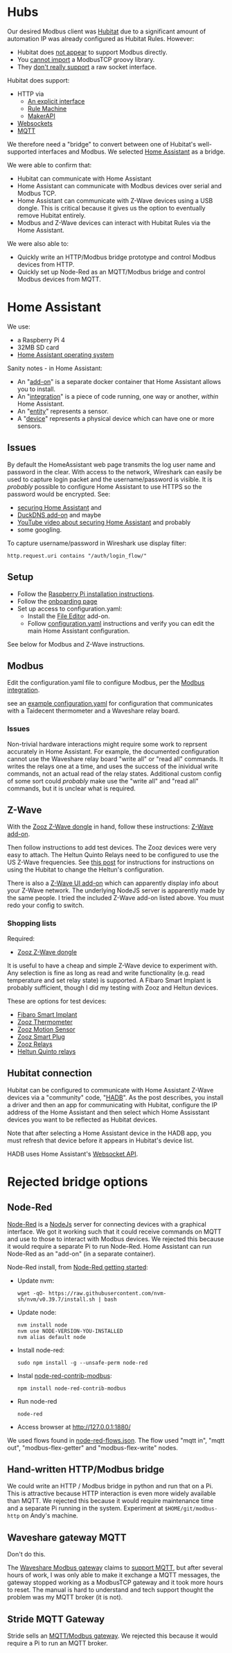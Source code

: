 # Hubs

Our desired Modbus client was [Hubitat] due to a significant amount of
automation IP was already configured as Hubitat Rules. However: 
* Hubitat does [not appear] to support Modbus directly. 
* You [cannot import] a ModbusTCP groovy library.
* They [don't really support] a raw socket interface.

Hubitat does support:
* HTTP via
  * [An explicit interface]
  * [Rule Machine]
  * [MakerAPI]
* [Websockets]
* [MQTT]

We therefore need a "bridge" to convert between one of Hubitat's well-supported
interfaces and Modbus. We selected [Home Assistant] as a bridge.

We were able to confirm that:
* Hubitat can communicate with Home Assistant
* Home Assistant can communicate with Modbus devices over serial and Modbus TCP.
* Home Assistant can communicate with Z-Wave devices using a USB dongle. This is
  critical because it gives us the option to eventually remove Hubitat entirely.
* Modbus and Z-Wave devices can interact with Hubitat Rules via the Home 
  Assistant.

We were also able to:
* Quickly write an HTTP/Modbus bridge prototype and control Modbus devices from 
  HTTP. 
* Quickly set up Node-Red as an MQTT/Modbus bridge and control Modbus devices
  from MQTT.

# Home Assistant

We use:
* a Raspberry Pi 4 
* 32MB SD card
* [Home Assistant operating system]

Sanity notes - in Home Assistant:
* An "[add-on]" is a separate docker container that Home Assistant allows you to
  install. 
* An "[integration]" is a piece of code running, one way or another, *within*
  Home Assistant.
* An "[entity]" represents a sensor.
* A "[device]" represents a physical device which can have one or more sensors.

## Issues

By default the HomeAssistant web page transmits the log user name and password
in the clear. With access to the network, Wireshark can easily be used to capture
login packet and the username/password is visible. It is *probably* possible to
configure Home Assistant to use HTTPS so the password would be encrypted. See:
* [securing Home Assistant] and
* [DuckDNS add-on] and maybe
* [YouTube video about securing Home Assistant] and probably
* some googling. 

To capture username/password in Wireshark use display filter: 
  
    http.request.uri contains "/auth/login_flow/"

## Setup

* Follow the [Raspberry Pi installation instructions].   
* Follow the [onboarding page]
* Set up access to configuration.yaml: 
  * Install the [File Editor] add-on.
  * Follow [configuration.yaml] instructions and verify you can edit the main
    Home Assistant configuration.

See below for Modbus and Z-Wave instructions.

## Modbus
Edit the configuration.yaml file to configure Modbus, per the
[Modbus integration].

see an [example configuration.yaml](./configuration.yaml) for configuration that
communicates with a Taidecent thermometer and a Waveshare relay board.

### Issues
Non-trivial hardware interactions might require some work to reprsent accurately
in Home Assistant. For example, the documented configuration cannot use the
Waveshare relay board "write all" or "read all" commands. It writes the relays
one at a time, and uses the success of the inividual write commands, not an
actual read of the relay states. Additional custom config of some sort could
*probably* make use the "write all" and "read all" commands, but it is unclear
what is required.

## Z-Wave
With the [Zooz Z-Wave dongle] in hand, follow these instructions: [Z-Wave add-on].

Then follow instructions to add test devices. The Zooz devices were very easy to
attach. The Heltun Quinto Relays need to be configured to use the US Z-Wave
frequencies. See [this post] for instructions for instructions on using the 
Hubitat to change the Heltun's configuration.

There is also a [Z-Wave UI add-on] which can apparently display info about your
Z-Wave network. The underlying NodeJS server is apparently made by the same
people. I tried the included Z-Wave add-on listed above. You must redo your
config to switch.

### Shopping lists

Required:
* [Zooz Z-Wave dongle]

It is useful to have a cheap and simple Z-Wave device to experiment with. Any
selection is fine as long as read and write functionality (e.g. read temperature
and set relay state) is supported. A Fibaro Smart Implant is probably
sufficient, though I did my testing with Zooz and Heltun devices. 

These are options for test devices:
* [Fibaro Smart Implant]
* [Zooz Thermometer]
* [Zooz Motion Sensor]
* [Zooz Smart Plug]
* [Zooz Relays]
* [Heltun Quinto relays]

## Hubitat connection

Hubitat can be configured to communicate with Home Assistant Z-Wave devices via
a "community" code, "[HADB]". As the post describes, you install a driver and
then an app for communicating with Hubitat, configure the IP address of the
Home Assistant and then select which Home Assisstant devices you want to be
reflected as Hubitat devices. 

Note that after selecting a Home Assistant device in the HADB app, you must
refresh that device before it appears in Hubitat's device list. 

HADB uses Home Assistant's [Websocket API].

# Rejected bridge options 

## Node-Red
[Node-Red] is a [NodeJs] server for connecting devices with a graphical
interface. We got it working such that it could receive commands on MQTT and
use to those to interact with Modbus devices. We rejected this because it would
require a separate Pi to run Node-Red. Home Assistant can run Node-Red as an 
"add-on" (in a separate container). 

Node-Red install, from [Node-Red getting started]:

* Update nvm:

      wget -qO- https://raw.githubusercontent.com/nvm-sh/nvm/v0.39.7/install.sh | bash
    
* Update node: 

      nvm install node
      nvm use NODE-VERSION-YOU-INSTALLED
      nvm alias default node

* Install node-red:
    
      sudo npm install -g --unsafe-perm node-red

* Instal [node-red-contrib-modbus]:
     
      npm install node-red-contrib-modbus

* Run node-red
  
      node-red
     
* Access browser at http://127.0.0.1:1880/

We used flows found in [node-red-flows.json](./node-red-flows.json). The flow
used "mqtt in", "mqtt out", "modbus-flex-getter" and "modbus-flex-write" nodes.

## Hand-written HTTP/Modbus bridge
We could write an HTTP / Modbus bridge in python and run that on a Pi. This is
attractive because HTTP interaction is even more widely available than MQTT. We
rejected this because it would require maintenance time and a separate Pi
running in the system. Experiment at `$HOME/git/modbus-http` on Andy's machine.

##  Waveshare gateway MQTT

Don't do this.

The [Waveshare Modbus gateway] claims to [support MQTT], but after several hours
of work, I was only able to make it exchange a MQTT messages, the gateway
stopped working as a ModbusTCP gateway and it took more hours to reset. The
manual is hard to understand and tech support thought the problem was my MQTT
broker (it is not).

## Stride MQTT Gateway
Stride sells an [MQTT/Modbus gateway]. We rejected this because it would require
a Pi to run an MQTT broker.

[links]: .

[Home Assistant stuff]: .
[Home Assistant]: https://www.home-assistant.io/installation/ 
[Home Assistant Modbus]: https://www.home-assistant.io/integrations/modbus/
[Raspberry Pi installation instructions]: https://www.home-assistant.io/installation/raspberryp
[onboarding page]: https://www.home-assistant.io/getting-started/onboarding/
[Home Assistant operating system]: https://www.home-assistant.io/blog/2017/07/25/introducing-hassio/
[integration]: https://www.home-assistant.io/integrations/
[MQTT broker add-on]: https://www.home-assistant.io/integrations/mqtt/
[add-on]: https://www.home-assistant.io/addons/
[Modbus integration]: https://www.home-assistant.io/integrations/modbus/
[configuration.yaml]: https://www.home-assistant.io/docs/configuration/
[File Editor]: https://www.home-assistant.io/common-tasks/os/#installing-and-using-the-file-editor-add-on
[entity]: https://www.home-assistant.io/getting-started/concepts-terminology/#entities
[device]: https://www.home-assistant.io/getting-started/concepts-terminology/#devices
[securing Home Assistant]: https://www.home-assistant.io/docs/configuration/securing/
[DuckDNS add-on]: https://www.home-assistant.io/integrations/duckdns/
[YouTube video about securing Home Assistant]: https://www.youtube.com/watch?v=EQEpue7GhdI
[Websocket API]: https://developers.home-assistant.io/docs/api/websocket/

[Z-Wave]: . 
[Z-Wave add-on]: https://www.home-assistant.io/integrations/zwave_js/
[Z-Wave UI add-on]: https://github.com/hassio-addons/addon-zwave-js-ui
[Zooz Z-Wave dongle]: https://www.amazon.com/Z-Wave-ZST39-Assistant-HomeSeer-Software/dp/B0BW171KP3
[Zooz Thermometer]: https://www.thesmartesthouse.com/products/zooz-z-wave-plus-700-series-xs-temperature-humidity-sensor-zse44
[Zooz Motion Sensor]: https://www.thesmartesthouse.com/products/zooz-z-wave-plus-motion-sensor-zse18-with-magnetic-base-battery-or-usb-power 
[Zooz Smart Plug]: https://www.thesmartesthouse.com/collections/zooz/products/zooz-700-series-z-wave-plus-smart-plug-zen04
[Zooz Relays]:vhttps://www.thesmartesthouse.com/products/zooz-z-wave-plus-700-series-universal-relay-zen17-with-2-no-nc-relays-20a-10a 
[Heltun Quinto relays]: https://smartsd.ch/relay-switch-quinto-5x5a-heltun-he-rs01/
[Fibaro Smart Implant]: https://www.amazon.com/FGBS-222-US-Implant-Universal-Required/dp/B07NDRCTJK/ref=sr_1_1?crid=545LHMSORHDL&dib=eyJ2IjoiMSJ9.o-_UOsPBQCx0NH75hDGl1DIfsRm7_PzmbsCDwzlZZYnIeGbFsnWOfZPoXQpUBFKzrPBFjIdwobWParZ86bzOxvvfKVm8e7cw9ygQbmRFnwOk3yOLWyqZqxg7UDhktPa-2FVtacwN_USo7whaHw21OuZ-rnaxjHGJBXQNY86MIHoFRJ8xUjq8iruDx3bt3vXv5ND5aZbDydGRpZlFqaLFTMSaW5aJnZYJYKarQrAOsWBBon5V-GT0rJQSvTECsKXDYywQLNqR97ZIjo8LhGsup6J5RUgzvq0_L4tvxC3Nav8.MICrIdSIatFOOi9Dko0POi3JgIcztlujunLW9OzZcR4&dib_tag=se&keywords=fibaro+smart+implant&qid=1722630324&sprefix=fibaro+smart%2Caps%2C96&sr=8-1
[this post]: https://community.hubitat.com/t/heltun-z-wave-quinto-relay-he-rs01/117749/6

[Hubitat stuff]: .
[Hubitat]: https://hubitat.com/products?region=280262836267
[Hubitat documentation]: https://docs2.hubitat.com/en/home
[MakerAPI]: https://docs2.hubitat.com/en/apps/maker-api
[An explicit interface]: https://docs2.hubitat.com/en/developer/driver/building-a-lan-driver
[not appear]: https://community.hubitat.com/t/modbus-driver-for-hubitat/20126/3
[cannot import]: https://docs2.hubitat.com/en/developer/allowed-imports
[don't really support]: https://docs2.hubitat.com/en/developer/interfaces/raw-socket-interface
[Websockets]: https://docs2.hubitat.com/en/developer/interfaces/websocket-interface
[Rule Machine]: https://docs2.hubitat.com/en/apps/rule-machine/rule-5-1
[MQTT]: https://docs2.hubitat.com/en/developer/interfaces/mqtt-interface
[HADB]: https://community.hubitat.com/t/release-home-assistant-device-bridge-hadb/67109
[HADB App]: https://raw.githubusercontent.com/ymerj/HE-HA-control/main/haDeviceBridgeConfiguration.groovy
[HADB Driver]: https://raw.githubusercontent.com/ymerj/HE-HA-control/main/HA%20parent.groovy

[misc]: .
[pymodbus]: https://pymodbus.readthedocs.io/en/latest/source/simulator.html

[waveshare gateway]: .
[Waveshare Eth/RS485]: https://www.waveshare.com/wiki/RS485_TO_ETH_(B)
[Waveshare Modbus gateway]: https://www.waveshare.com/wiki/RS485_TO_ETH_(B)
[support MQTT]: https://files.waveshare.com/upload/a/a6/EN-RS485-TO-ETH-B-MQTT-and-json-user-manual2.pdf
[Waveshare Eth/RS485 POE]: https://www.waveshare.com/wiki/RS485_TO_POE_ETH_(B)
[Rod McBain]: https://www.youtube.com/watch?v=Xuj2YFZ5zME&t=413s
[Waveshare Eth/RS485 on Amazon]: https://www.amazon.com/gp/aw/d/B0BGBQJH21/?_encoding=UTF8&pd_rd_plhdr=t&aaxitk=775308fcdd401f801a872fdc2dbde0aa&hsa_cr_id=0&qid=1717868677&sr=1-2-9e67e56a-6f64-441f-a281-df67fc737124&ref_=sbx_be_s_sparkle_sccd_asin_1_img&pd_rd_w=opBhC&content-id=amzn1.sym.417820b0-80f2-4084-adb3-fb612550f30b%3Aamzn1.sym.417820b0-80f2-4084-adb3-fb612550f30b&pf_rd_p=417820b0-80f2-4084-adb3-fb612550f30b&pf_rd_r=F4K0KKF6WDCTFDHQKFRG&pd_rd_wg=ncXV7&pd_rd_r=9c68359e-b279-41d1-b36b-340620ab8513
[Waveshare Eth/RS485 User manual]: https://files.waveshare.com/upload/4/4d/RS485-to-eth-b-user-manual-EN-v1.33.pdf
[Waveshare Eth/RS485 MQTT]: https://files.waveshare.com/upload/a/a6/EN-RS485-TO-ETH-B-MQTT-and-json-user-manual2.pdf
[Vircom]: https://www.waveshare.com/wiki/File:VirCom_en.rar

[stride MQTT gateway]: .
[MQTT/Modbus gateway]: https://www.automationdirect.com/adc/overview/catalog/communications/industrial_iot_solutions/mqtt_gateways?gad_source=1&gclid=Cj0KCQjwv7O0BhDwARIsAC0sjWOFsqDI15TGkvbkFKIGhMCeQjELYF7IWXI_HFQ4OxPRbsqn6WhabsIaAhK4EALw_wcB#bodycontentppc
[Stride MQTT/Modbus gateway]: https://www.automationdirect.com/adc/overview/catalog/communications/industrial_iot_solutions/mqtt_gateways?gad_source=1&gclid=Cj0KCQjwv7O0BhDwARIsAC0sjWOFsqDI15TGkvbkFKIGhMCeQjELYF7IWXI_HFQ4OxPRbsqn6WhabsIaAhK4EALw_wcB#bodycontentppc
[Stride MQTT/Modbus gateway user manual]: https://cdn.automationdirect.com/static/manuals/mqttgateway/sgwmq1611userm.pdf

[Node-Red stuff]: . 
[Node-Red]: https://nodered.org/
[NodeJs]: https://nodejs.org/en
[Node-Red getting started]: https://nodered.org/docs/getting-started/local
[node-red-contrib-modbus]: https://flows.nodered.org/node/node-red-contrib-modbus

[gateways]: .
[Hubitat Trend]: https://trends.google.com/trends/explore?date=all&geo=US&q=hubitat&hl=en-US
[Home Assistant Trend]: https://trends.google.com/trends/explore?date=all&geo=US&q=%2Fg%2F11fzxlb_q4&hl=en-US

